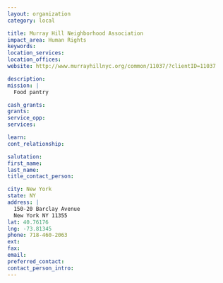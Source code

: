 ```yaml
---
layout: organization
category: local

title: Murray Hill Neighborhood Association
impact_area: Human Rights
keywords: 
location_services: 
location_offices: 
website: http://www.murrayhillnyc.org/common/11037/?clientID=11037

description: 
mission: |
  Food pantry

cash_grants: 
grants: 
service_opp: 
services: 

learn: 
cont_relationship: 

salutation: 
first_name: 
last_name: 
title_contact_person: 

city: New York
state: NY
address: |
  150-20 Barclay Avenue  
  New York NY 11355
lat: 40.76176
lng: -73.81345
phone: 718-460-2063
ext: 
fax: 
email: 
preferred_contact: 
contact_person_intro: 
---
```

